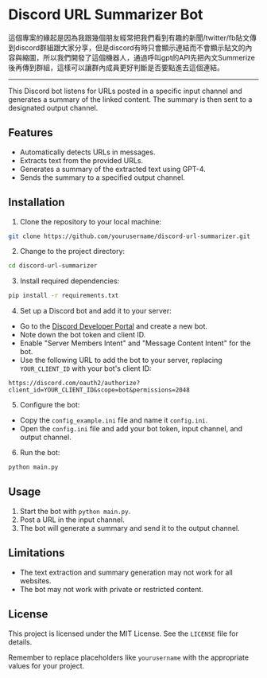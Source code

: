 # Discord URL Summarizer Bot

這個專案的緣起是因為我跟幾個朋友經常把我們看到有趣的新聞/twitter/fb貼文傳到discord群組跟大家分享，但是discord有時只會顯示連結而不會顯示貼文的內容與縮圖，所以我們開發了這個機器人，通過呼叫gpt的API先把內文Summerize後再傳到群組，這樣可以讓群內成員更好判斷是否要點進去這個連結。

---
This Discord bot listens for URLs posted in a specific input channel and generates a summary of the linked content. The summary is then sent to a designated output channel.

## Features

- Automatically detects URLs in messages.
- Extracts text from the provided URLs.
- Generates a summary of the extracted text using GPT-4.
- Sends the summary to a specified output channel.

## Installation

1. Clone the repository to your local machine:

```bash
git clone https://github.com/yourusername/discord-url-summarizer.git
```

2. Change to the project directory:

```bash
cd discord-url-summarizer
```

3. Install required dependencies:

```bash
pip install -r requirements.txt
```

4. Set up a Discord bot and add it to your server:

- Go to the [Discord Developer Portal](https://discord.com/developers/applications) and create a new bot.
- Note down the bot token and client ID.
- Enable "Server Members Intent" and "Message Content Intent" for the bot.
- Use the following URL to add the bot to your server, replacing `YOUR_CLIENT_ID` with your bot's client ID:

```
https://discord.com/oauth2/authorize?client_id=YOUR_CLIENT_ID&scope=bot&permissions=2048
```

5. Configure the bot:

- Copy the `config_example.ini` file and name it `config.ini`.
- Open the `config.ini` file and add your bot token, input channel, and output channel.

6. Run the bot:

```bash
python main.py
```

## Usage

1. Start the bot with `python main.py`.
2. Post a URL in the input channel.
3. The bot will generate a summary and send it to the output channel.

## Limitations

- The text extraction and summary generation may not work for all websites.
- The bot may not work with private or restricted content.

## License

This project is licensed under the MIT License. See the `LICENSE` file for details.

Remember to replace placeholders like `yourusername` with the appropriate values for your project.
